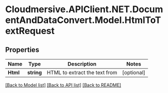 # Cloudmersive.APIClient.NET.DocumentAndDataConvert.Model.HtmlToTextRequest
## Properties

Name | Type | Description | Notes
------------ | ------------- | ------------- | -------------
**Html** | **string** | HTML to extract the text from | [optional] 

[[Back to Model list]](../README.md#documentation-for-models) [[Back to API list]](../README.md#documentation-for-api-endpoints) [[Back to README]](../README.md)

